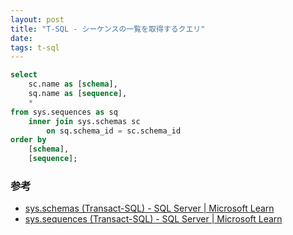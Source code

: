 ```yaml
---
layout: post
title: "T-SQL - シーケンスの一覧を取得するクエリ"
date: 
tags: t-sql
---
```


```sql
select
    sc.name as [schema],
    sq.name as [sequence],
    *
from sys.sequences as sq
    inner join sys.schemas sc
        on sq.schema_id = sc.schema_id
order by
    [schema],
    [sequence];
```

### 参考
- [sys.schemas (Transact-SQL) - SQL Server &#124; Microsoft Learn](https://learn.microsoft.com/ja-jp/sql/relational-databases/system-catalog-views/schemas-catalog-views-sys-schemas)
- [sys.sequences (Transact-SQL) - SQL Server &#124; Microsoft Learn](https://learn.microsoft.com/ja-jp/sql/relational-databases/system-catalog-views/sys-sequences-transact-sql)
